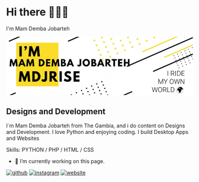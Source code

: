 # Hi there 👋🏾😊 <br>
I'm Mam Demba Jobarteh

![Designs and Development](https://github.com/Mdjrise/Mdjrise/blob/main/banner.jpg)

## Designs and Development

I`m Mam Demba Jobarteh from The Gambia, and i do content on Designs and Development.
I love Python and enjoying coding. I build Desktop Apps and Websites

Skills: PYTHON / PHP / HTML / CSS

- 🔭 I’m currently working on this page. 


[<img src='https://cdn.jsdelivr.net/npm/simple-icons@3.0.1/icons/github.svg' alt='github' height='40'>](https://github.com/mdjrise)  [<img src='https://cdn.jsdelivr.net/npm/simple-icons@3.0.1/icons/instagram.svg' alt='instagram' height='40'>](https://www.instagram.com/mdjrise/)  [<img src='https://cdn.jsdelivr.net/npm/simple-icons@3.0.1/icons/icloud.svg' alt='website' height='40'>](http://mdjrise.ml/)   
